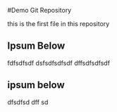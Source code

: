#Demo Git Repository

this is the first file in this repository

## Ipsum Below

fdfsdfsdf
dsfsdfsdfsdf
dffsdfsdfsdf

## ipsum below
dfsdfsd
dff
sd
